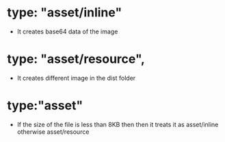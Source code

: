 # type: "asset/inline"

- It creates base64 data of the image

# type: "asset/resource",

- It creates different image in the dist folder

# type:"asset"

- If the size of the file is less than 8KB then then it treats it as asset/inline otherwise asset/resource
